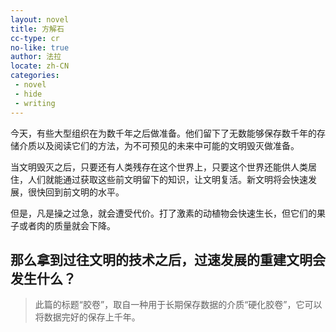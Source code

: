 ```yaml
---
layout: novel
title: 方解石
cc-type: cr
no-like: true
author: 法拉
locate: zh-CN
categories:
 - novel
 - hide
 - writing
---
```


今天，有些大型组织在为数千年之后做准备。他们留下了无数能够保存数千年的存储介质以及阅读它们的方法，为不可预见的未来中可能的文明毁灭做准备。

当文明毁灭之后，只要还有人类残存在这个世界上，只要这个世界还能供人类居住，人们就能通过获取这些前文明留下的知识，让文明复活。新文明将会快速发展，很快回到前文明的水平。

但是，凡是操之过急，就会遭受代价。打了激素的动植物会快速生长，但它们的果子或者肉的质量就会下降。

那么拿到过往文明的技术之后，过速发展的重建文明会发生什么？
---

> 此篇的标题“胶卷”，取自一种用于长期保存数据的介质“硬化胶卷”，它可以将数据完好的保存上千年。
